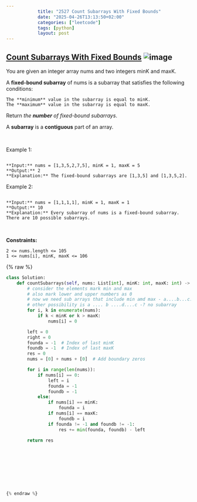 ```yaml
---
            title: "2527 Count Subarrays With Fixed Bounds"
            date: "2025-04-26T13:13:50+02:00"
            categories: ["leetcode"]
            tags: [python]
            layout: post
---
```

            
## [Count Subarrays With Fixed Bounds](https://leetcode.com/problems/count-subarrays-with-fixed-bounds) ![image](https://img.shields.io/badge/Difficulty-Hard-red)

You are given an integer array nums and two integers minK and maxK.

A **fixed-bound subarray** of nums is a subarray that satisfies the following conditions:

	The **minimum** value in the subarray is equal to minK.
	The **maximum** value in the subarray is equal to maxK.

Return *the **number** of fixed-bound subarrays*.

A **subarray** is a **contiguous** part of an array.

 

Example 1:

```

**Input:** nums = [1,3,5,2,7,5], minK = 1, maxK = 5
**Output:** 2
**Explanation:** The fixed-bound subarrays are [1,3,5] and [1,3,5,2].

```

Example 2:

```

**Input:** nums = [1,1,1,1], minK = 1, maxK = 1
**Output:** 10
**Explanation:** Every subarray of nums is a fixed-bound subarray. There are 10 possible subarrays.

```

 

**Constraints:**

	2 <= nums.length <= 105
	1 <= nums[i], minK, maxK <= 106

{% raw %}
```python
class Solution:
    def countSubarrays(self, nums: List[int], minK: int, maxK: int) -> int:
        # consider the elements mark min and max
        # also mark lower and upper numbers as 0  
        # now we need sub arrays that include min amd max - a....b...c...d -> d - a 
        # other possibility is a .... b ....d....c -? no subarray 
        for i, k in enumerate(nums):
            if k < minK or k > maxK:
                nums[i] = 0

        left = 0
        right = 0
        founda = -1  # Index of last minK
        foundb = -1  # Index of last maxK
        res = 0
        nums = [0] + nums + [0]  # Add boundary zeros

        for i in range(len(nums)):
            if nums[i] == 0:
                left = i
                founda = -1
                foundb = -1
            else:
                if nums[i] == minK:
                    founda = i
                if nums[i] == maxK:
                    foundb = i
                if founda != -1 and foundb != -1:
                    res += min(founda, foundb) - left

        return res
        

            

            

            

        
{% endraw %}
